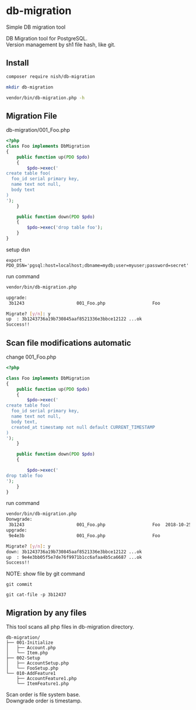# db-migration
Simple DB migration tool


DB Migration tool for PostgreSQL.  
Version management by sh1 file hash, like git.

## Install

```bash
composer require nish/db-migration

mkdir db-migration

vendor/bin/db-migration.php -h
```

## Migration File

db-migration/001_Foo.php

```php
<?php
class Foo implements DbMigration
{
    public function up(PDO $pdo)
    {
        $pdo->exec('
create table foo(
  foo_id serial primary key,
  name text not null,
  body text
)
');
    }

    public function down(PDO $pdo)
    {
        $pdo->exec('drop table foo');
    }
}
```

setup dsn

```
export PDO_DSN='pgsql:host=localhost;dbname=mydb;user=myuser;password=secret'
```

run command

```bash
vendor/bin/db-migration.php

upgrade:
 3b1243                    001_Foo.php                  Foo                     

Migrate? [y/n]: y
up  : 3b1243736a19b730845aaf8521336e3bbce12122 ...ok
Success!!
```


## Scan file modifications automatic

change 001_Foo.php

```php
<?php

class Foo implements DbMigration
{
    public function up(PDO $pdo)
    {
        $pdo->exec('
create table foo(
  foo_id serial primary key,
  name text not null,
  body text,
  created_at timestamp not null default CURRENT_TIMESTAMP
)
');
    }

    public function down(PDO $pdo)
    {

        $pdo->exec('
drop table foo
');
    }
}
```

run command

```bash
vendor/bin/db-migration.php
Donwgrade:
 3b1243                    001_Foo.php                  Foo  2018-10-25 18:33:56
upgrade:
 9e4e3b                    001_Foo.php                  Foo                     

Migrate? [y/n]: y
down: 3b1243736a19b730845aaf8521336e3bbce12122 ...ok
up  : 9e4e3bb05f5e7de76f9971b1cc6afaa4b5ca6687 ...ok
Success!!
```

NOTE:
show file by git command

```
git commit

git cat-file -p 3b12437
```

## Migration by any files

This tool scans all php files in db-migration directory.

```
db-migration/
├── 001-Initialize
│   ├── Account.php
│   └── Item.php
├── 002-Setup
│   ├── AccountSetup.php
│   └── FooSetup.php
└── 010-AddFeature1
    ├── AccountFeature1.php
    └── ItemFeature1.php
```

Scan order is file system base.  
Downgrade order is timestamp.
